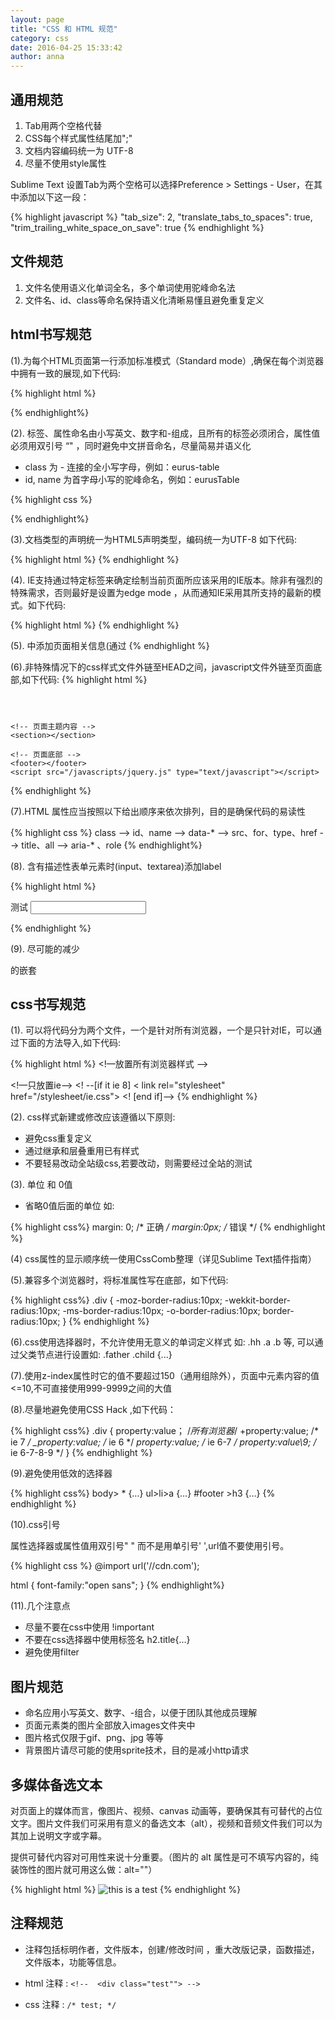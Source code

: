 ```yaml
---
layout: page
title: "CSS 和 HTML 规范"
category: css
date: 2016-04-25 15:33:42
author: anna
---
```


## 通用规范

1. Tab用两个空格代替
2. CSS每个样式属性结尾加";"
3. 文档内容编码统一为 UTF-8
4. 尽量不使用style属性

Sublime Text 设置Tab为两个空格可以选择Preference > Settings - User，在其中添加以下这一段：


{% highlight javascript %}
  "tab_size": 2,
  "translate_tabs_to_spaces": true,
  "trim_trailing_white_space_on_save": true
{% endhighlight %}


## 文件规范

1. 文件名使用语义化单词全名，多个单词使用驼峰命名法
2. 文件名、id、class等命名保持语义化清晰易懂且避免重复定义

## html书写规范

(1).为每个HTML页面第一行添加标准模式（Standard mode）,确保在每个浏览器中拥有一致的展现,如下代码:

{% highlight html %}
<!DOCTYPE html>
{% endhighlight%}

(2). 标签、属性命名由小写英文、数字和-组成，且所有的标签必须闭合，属性值必须用双引号 “" ，同时避免中文拼音命名，尽量简易并语义化

  * class 为 - 连接的全小写字母，例如：eurus-table
  * id, name 为首字母小写的驼峰命名，例如：eurusTable

  {% highlight css %}
  <div class="css-name" id="idName" name="nameDiv"></div>
  {% endhighlight%}

(3).文档类型的声明统一为HTML5声明类型，编码统一为UTF-8 如下代码:

{% highlight html %}
<meta charset="UTF-8">
{% endhighlight %}

(4). IE支持通过特定<meta>标签来确定绘制当前页面所应该采用的IE版本。除非有强烈的特殊需求，否则最好是设置为edge mode ，从而通知IE采用其所支持的最新的模式。如下代码:

{% highlight html %}
<meta http-equiv="X-UA-Compatible" content="IE=Edge">
{% endhighlight %}

(5). <head>中添加页面相关信息(通过<title>、<meta>、<link>标签),标准的<head>如下:

{% highlight html %}
<head>
  <title>页面标题</title>
  <!-- 设置页面编码 -->
  <meta charset="UTF-8" />
  <!-- SEO 属性 -->
  <meta name="description" content=" " />
  <meta name="keywords" content=" "/>
  <meta name="author" content=" " />

  <!-- 设置IE的版本为最新版 -->
  <meta http-equiv="X-UA-Compatible" content="IE=edge">
  <!-- 移动端自适应viewport设置 -->
  <meta name="viewport" content="width=device-width,initial-scale=1",user-scalable=no>
  <!-- 网页图标 -->
  <link rel="web icon" href="favicon.ico">

  <link rel="stylesheet" href="/stylesheets/style.css">
</head>
{% endhighlight %}

(6).非特殊情况下的css样式文件外链至HEAD之间，javascript文件外链至页面底部,如下代码:
{% highlight html %}
<!DOCTYPE html>
<html>
  <head>
    <link rel ="stylesheet" href="/stylesheets/style.css">
  </head>
  <body>
    <!-- 页面头部 -->
    <header></header>

    <!-- 页面主题内容 -->
    <section></section>

    <!-- 页面底部 -->
    <footer></footer>
    <script src="/javascripts/jquery.js" type="text/javascript"></script>
  </body>
</html>
{% endhighlight %}

(7).HTML 属性应当按照以下给出顺序来依次排列，目的是确保代码的易读性

{% highlight css %}
class --> id、name --> data-* --> src、for、type、href --> title、all --> aria-* 、role
{% endhighlight%}

(8). 含有描述性表单元素时(input、textarea)添加label

{% highlight html %}
<p>
  <label for="test">测试</label>
  <input type="text" id="test">
</p>
{% endhighlight %}

(9). 尽可能的减少<div>的嵌套

## css书写规范

(1). 可以将代码分为两个文件，一个是针对所有浏览器，一个是只针对IE，可以通过下面的方法导入,如下代码:

{% highlight html %}
<!—放置所有浏览器样式 -->
<link rel ="stylesheet" type="text/css" href="">

<!—只放置ie-->
<! --[if it ie 8]
  < link rel="stylesheet" href="/stylesheet/ie.css">
<! [end if]-->
{% endhighlight %}

(2). css样式新建或修改应该遵循以下原则:

* 避免css重复定义
* 通过继承和层叠重用已有样式
* 不要轻易改动全站级css,若要改动，则需要经过全站的测试

(3). 单位 和 0值

* 省略0值后面的单位 如:

{% highlight css%}
margin: 0; /* 正确 */
margin:0px; /* 错误 */
{% endhighlight %}

(4) css属性的显示顺序统一使用CssComb整理（详见Sublime Text插件指南）

(5).兼容多个浏览器时，将标准属性写在底部，如下代码:

{% highlight css%}
.div {
  -moz-border-radius:10px;
  -wekkit-border-radius:10px;
  -ms-border-radius:10px;
  -o-border-radius:10px;
  border-radius:10px;
}
{% endhighlight %}

(6).css使用选择器时，不允许使用无意义的单词定义样式 如: .hh .a .b 等, 可以通过父类节点进行设置如: .father .child {...}

(7).使用z-index属性时它的值不要超过150（通用组除外），页面中元素内容的值<=10,不可直接使用999-9999之间的大值

(8).尽量地避免使用CSS Hack ,如下代码：

{% highlight css%}
.div {
  property:value； /*所有浏览器*/
 +property:value; /* ie 7 */
 _property:value; /* ie 6 */
 *property:value; /* ie 6-7 */
 property:value\9; /* ie 6-7-8-9 */
}
{% endhighlight %}

(9).避免使用低效的选择器

{% highlight css%}
body> * {…}
ul>li>a {…}
#footer >h3 {…}
{% endhighlight %}

(10).css引号

属性选择器或属性值用双引号" " 而不是用单引号' ',url值不要使用引号。

{% highlight css %}
@import url('//cdn.com');

html {
  font-family:"open sans";
}
{% endhighlight%}

(11).几个注意点

* 尽量不要在css中使用 !important
* 不要在css选择器中使用标签名 h2.title{…}
* 避免使用filter

## 图片规范

* 命名应用小写英文、数字、-组合，以便于团队其他成员理解
* 页面元素类的图片全部放入images文件夹中
* 图片格式仅限于gif、png、jpg 等等
* 背景图片请尽可能的使用sprite技术，目的是减小http请求

## 多媒体备选文本

对页面上的媒体而言，像图片、视频、canvas 动画等，要确保其有可替代的占位文字。图片文件我们可采用有意义的备选文本（alt），视频和音频文件我们可以为其加上说明文字或字幕。

提供可替代内容对可用性来说十分重要。（图片的 alt 属性是可不填写内容的，纯装饰性的图片就可用这么做：alt=""）

{% highlight html %}
<img src ="/img/img.png" alt="this is a test">
{% endhighlight %}

## 注释规范

* 注释包括标明作者，文件版本，创建/修改时间 ，重大改版记录，函数描述，文件版本，功能等信息。

* html 注释 :  ```<!--  <div class="test""> -->```
* css 注释 : ```/* test; */```
